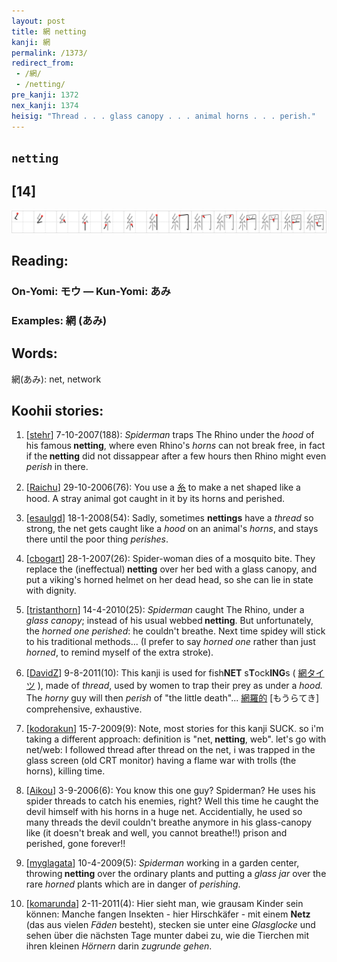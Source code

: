 ```yaml
---
layout: post
title: 網 netting
kanji: 網
permalink: /1373/
redirect_from:
 - /網/
 - /netting/
pre_kanji: 1372
nex_kanji: 1374
heisig: "Thread . . . glass canopy . . . animal horns . . . perish."
---
```


## `netting`

## [14]

<div class="stroke"><img src="../images/E7B6B2.png" /></div>

## Reading:

### On-Yomi: モウ &mdash; Kun-Yomi: あみ

### Examples: 網 (あみ)

## Words:

網(あみ): net, network

## Koohii stories:

1) [<a href="http://kanji.koohii.com/profile/stehr">stehr</a>] 7-10-2007(188): <em>Spiderman</em> traps The Rhino under the <em>hood</em> of his famous<strong> netting</strong>, where even Rhino&#039;s <em>horns</em> can not break free, in fact if the<strong> netting</strong> did not dissappear after a few hours then Rhino might even <em>perish</em> in there. 

2) [<a href="http://kanji.koohii.com/profile/Raichu">Raichu</a>] 29-10-2006(76): You use a   <a href="http://jisho.org/kanji/details/糸">糸</a>   to make a net shaped like a hood. A stray animal got caught in it by its horns and perished. 

3) [<a href="http://kanji.koohii.com/profile/esaulgd">esaulgd</a>] 18-1-2008(54): Sadly, sometimes <strong>nettings</strong> have a <em>thread</em> so strong, the net gets caught like a <em>hood</em> on an animal&#039;s <em>horns</em>, and stays there until the poor thing <em>perishes</em>. 

4) [<a href="http://kanji.koohii.com/profile/cbogart">cbogart</a>] 28-1-2007(26): Spider-woman dies of a mosquito bite. They replace the (ineffectual)<strong> netting</strong> over her bed with a glass canopy, and put a viking&#039;s horned helmet on her dead head, so she can lie in state with dignity. 

5) [<a href="http://kanji.koohii.com/profile/tristanthorn">tristanthorn</a>] 14-4-2010(25): <em>Spiderman</em> caught The Rhino, under a <em>glass canopy</em>; instead of his usual webbed<strong> netting</strong>. But unfortunately, the <em>horned one perished</em>: he couldn&#039;t breathe. Next time spidey will stick to his traditional methods... (I prefer to say <em>horned one</em> rather than just <em>horned</em>, to remind myself of the extra stroke). 

6) [<a href="http://kanji.koohii.com/profile/DavidZ">DavidZ</a>] 9-8-2011(10): This kanji is used for fish<strong>NET</strong> s<strong>T</strong>ock<strong>ING</strong>s (  <a href="http://jisho.org/kanji/details/網タイツ">網タイツ</a>  ), made of <em>thread</em>, used by women to trap their prey as under a <em>hood.</em> The <em>horny</em> guy will then <em>perish</em> of &quot;the little death&quot;...   <a href="http://jisho.org/kanji/details/網羅的">網羅的</a>  [もうらてき] comprehensive, exhaustive. 

7) [<a href="http://kanji.koohii.com/profile/kodorakun">kodorakun</a>] 15-7-2009(9): Note, most stories for this kanji SUCK. so i&#039;m taking a different approach: definition is &quot;net,<strong> netting</strong>, web&quot;. let&#039;s go with net/web: I followed thread after thread on the net, i was trapped in the glass screen (old CRT monitor) having a flame war with trolls (the horns), killing time. 

8) [<a href="http://kanji.koohii.com/profile/Aikou">Aikou</a>] 3-9-2006(6): You know this one guy? Spiderman? He uses his spider threads to catch his enemies, right? Well this time he caught the devil himself with his horns in a huge net. Accidentially, he used so many threads the devil couldn&#039;t breathe anymore in his glass-canopy like (it doesn&#039;t break and well, you cannot breathe!!) prison and perished, gone forever!! 

9) [<a href="http://kanji.koohii.com/profile/myglagata">myglagata</a>] 10-4-2009(5): <em>Spiderman</em> working in a garden center, throwing<strong> netting</strong> over the ordinary plants and putting a <em>glass jar</em> over the rare <em>horned</em> plants which are in danger of <em>perishing</em>. 

10) [<a href="http://kanji.koohii.com/profile/komarunda">komarunda</a>] 2-11-2011(4): Hier sieht man, wie grausam Kinder sein können: Manche fangen Insekten - hier Hirschkäfer - mit einem <strong>Netz</strong> (das aus vielen <em>Fäden</em> besteht), stecken sie unter eine <em>Glasglocke</em> und sehen über die nächsten Tage munter dabei zu, wie die Tierchen mit ihren kleinen <em>Hörnern</em> darin <em>zugrunde gehen</em>. 
